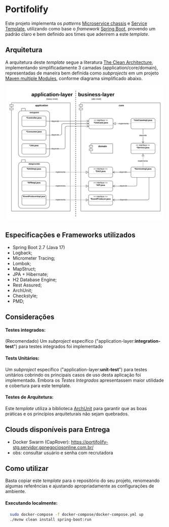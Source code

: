 # Portifolify

Este projeto implementa os _patterns_ [Microservice chassis](https://microservices.io/patterns/microservice-chassis.html) e [Service Template](https://microservices.io/patterns/service-template.html), 
utilizando como base o _framework_ [Spring Boot](https://spring.io/projects/spring-boot), provendo um padrão claro e bem definido aos times que aderirem a este _template_.

## Arquitetura

A arquitetura deste _template_ segue a literatura [The Clean Architecture](https://blog.cleancoder.com/uncle-bob/2012/08/13/the-clean-architecture.html),
implementando simplificadamente 3 camadas (application/core/domain), representadas de maneira bem definida como _subprojects_ em um projeto [Maven multiple Modules](https://maven.apache.org/guides/mini/guide-multiple-modules.html), conforme diagrama simplificado abaixo.

![clean-arch-diagram.png](docs/clean-arch-diagram.png)

## Especificações e Frameworks utilizados
* Spring Boot 2.7 (Java 17)
* Logback;
* Micrometer Tracing;
* Lombok;
* MapStruct;
* JPA + Hibernate;
* H2 Database Engine;
* Rest Assured;
* ArchUnit;
* Checkstyle;
* PMD;

## Considerações

#### Testes integrados:
(Recomendado) Um _subproject_ específico ("application-layer:**integration-test**") para testes integrados foi implementado

#### Tests Unitários:
Um _subproject_ específico ("application-layer:**unit-test**") para testes unitários cobrindo os principais casos de uso desta aplicação foi implementado.
Embora os _Testes Integrados_ apresentassem maior utilidade e cobertura para este template.

#### Testes de Arquitetura:
Este _template_ utiliza a biblioteca [ArchUnit](https://www.archunit.org/) para garantir que as boas práticas e os 
princípios arquiteturais não sejam quebrados.

## Clouds disponíveis para Entrega 
* Docker Swarm (CapRover): https://portifolify-stg.servidor.gpnegociosonline.com.br/
* obs: consultar usuário e senha com recrutadora

## Como utilizar
Basta copiar este _template_ para o repositório do seu projeto, renomeando algumas referências e ajustando apropriadamente as configurações de ambiente.

#### Executando localmente:

```bash
  sudo docker-compose -f docker-compose/docker-compose.yml up
  ./mvnw clean install spring-boot:run
```